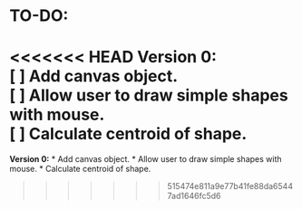 # TO-DO:
<<<<<<< HEAD
  **Version 0:**  
    [ ] Add canvas object.  
    [ ] Allow user to draw simple shapes with mouse.  
    [ ] Calculate centroid of shape.
=======
  **Version 0:**
    * Add canvas object.
    * Allow user to draw simple shapes with mouse.
    * Calculate centroid of shape.
>>>>>>> 515474e811a9e77b41fe88da65447ad1646fc5d6
